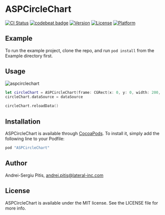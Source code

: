 # ASPCircleChart

[![CI Status](http://img.shields.io/travis/andreipitis/ASPCircleChart.svg?style=flat)](https://travis-ci.org/andreipitis/ASPCircleChart)
[![codebeat badge](https://codebeat.co/badges/ae8dea35-f040-41fb-b996-63f62dc855b6)](https://codebeat.co/projects/github-com-andreipitis-aspcirclechart)
[![Version](https://img.shields.io/cocoapods/v/ASPCircleChart.svg?style=flat)](http://cocoapods.org/pods/ASPCircleChart)
[![License](https://img.shields.io/cocoapods/l/ASPCircleChart.svg?style=flat)](http://cocoapods.org/pods/ASPCircleChart)
[![Platform](https://img.shields.io/cocoapods/p/ASPCircleChart.svg?style=flat)](http://cocoapods.org/pods/ASPCircleChart)

## Example

To run the example project, clone the repo, and run `pod install` from the Example directory first.

## Usage

![aspcirclechart](https://cloud.githubusercontent.com/assets/8778656/16629418/42a66dce-43be-11e6-9578-4e09df8c584b.gif)

```swift
let circleChart = ASPCircleChart(frame: CGRect(x: 0, y: 0, width: 200, height: 200))
circleChart.dataSource = dataSource

circleChart.reloadData()
```

## Installation

ASPCircleChart is available through [CocoaPods](http://cocoapods.org). To install
it, simply add the following line to your Podfile:

```ruby
pod "ASPCircleChart"
```

## Author

Andrei-Sergiu Pitis, andrei.pitis@lateral-inc.com

## License

ASPCircleChart is available under the MIT license. See the LICENSE file for more info.
